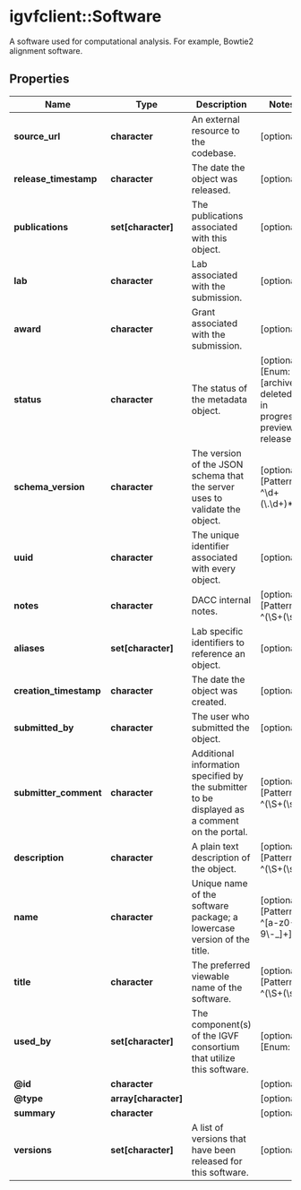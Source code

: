 # igvfclient::Software

A software used for computational  analysis. For example, Bowtie2 alignment software.

## Properties
Name | Type | Description | Notes
------------ | ------------- | ------------- | -------------
**source_url** | **character** | An external resource to the codebase. | [optional] 
**release_timestamp** | **character** | The date the object was released. | [optional] 
**publications** | **set[character]** | The publications associated with this object. | [optional] 
**lab** | **character** | Lab associated with the submission. | [optional] 
**award** | **character** | Grant associated with the submission. | [optional] 
**status** | **character** | The status of the metadata object. | [optional] [Enum: [archived, deleted, in progress, preview, released]] 
**schema_version** | **character** | The version of the JSON schema that the server uses to validate the object. | [optional] [Pattern: ^\\d+(\\.\\d+)*$] 
**uuid** | **character** | The unique identifier associated with every object. | [optional] 
**notes** | **character** | DACC internal notes. | [optional] [Pattern: ^(\\S+(\\s|\\S)*\\S+|\\S)$] 
**aliases** | **set[character]** | Lab specific identifiers to reference an object. | [optional] 
**creation_timestamp** | **character** | The date the object was created. | [optional] 
**submitted_by** | **character** | The user who submitted the object. | [optional] 
**submitter_comment** | **character** | Additional information specified by the submitter to be displayed as a comment on the portal. | [optional] [Pattern: ^(\\S+(\\s|\\S)*\\S+|\\S)$] 
**description** | **character** | A plain text description of the object. | [optional] [Pattern: ^(\\S+(\\s|\\S)*\\S+|\\S)$] 
**name** | **character** | Unique name of the software package; a lowercase version of the title. | [optional] [Pattern: ^[a-z0-9\\-_]+] 
**title** | **character** | The preferred viewable name of the software. | [optional] [Pattern: ^(\\S+(\\s|\\S)*\\S+|\\S)$] 
**used_by** | **set[character]** | The component(s) of the IGVF consortium that utilize this software. | [optional] [Enum: ] 
**@id** | **character** |  | [optional] 
**@type** | **array[character]** |  | [optional] 
**summary** | **character** |  | [optional] 
**versions** | **set[character]** | A list of versions that have been released for this software. | [optional] 


